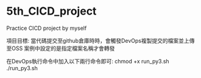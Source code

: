 # 5th_CICD_project
Practice CICD project by myself

項目目標:
當代碼提交至github倉庫時時，會觸發DevOps複製提交的檔案並上傳至OSS
案例中設定的是指定檔案名稱才會轉發

在DevOps執行命令中加入以下兩行命令即可:
chmod +x run_py3.sh
./run_py3.sh
